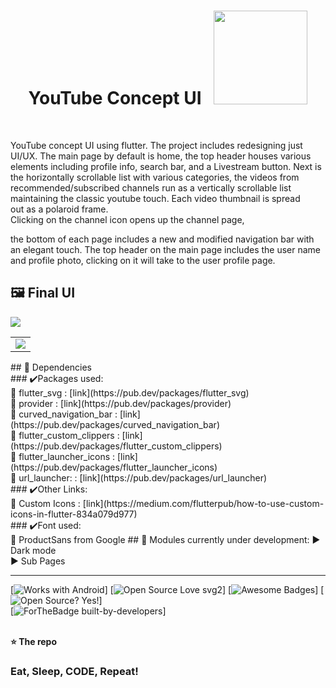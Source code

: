<h1 align='center'> YouTube Concept UI   &nbsp  <img src="https://i.ibb.co/zb54Sds/yt.gif" width="150px"> </h1> <br>

YouTube concept UI using flutter. The project includes redesigning just UI/UX. The main page by default is home, the top header houses various elements including profile info, search bar, and a Livestream button. Next is the horizontally scrollable list with various categories, the videos from recommended/subscribed channels run as a vertically scrollable list maintaining the classic youtube touch. Each video thumbnail is spread out as a polaroid frame.<br>
Clicking on the channel icon opens up the channel page, 



the bottom of each page includes a new and modified navigation bar with an elegant touch. The top header on the main page includes the user name and profile photo, clicking on it will take to the user profile page.


## 🖼️ Final UI <br>

<img src="/promonewgif800.gif?raw=true">
<br>
<table>
<td><img src="https://i.ibb.co/BL8gtCj/main-thubnail-fnal-2.jpg"></td>
</table>
## 💠 Dependencies <br>
### ✔️Packages used:<br>
🔹 flutter_svg : [link](https://pub.dev/packages/flutter_svg)<br>
🔹 provider : [link](https://pub.dev/packages/provider)<br>
🔹 curved_navigation_bar : [link](https://pub.dev/packages/curved_navigation_bar)<br>
🔹 flutter_custom_clippers : [link](https://pub.dev/packages/flutter_custom_clippers)<br>
🔹 flutter_launcher_icons : [link](https://pub.dev/packages/flutter_launcher_icons)<br>
🔹 url_launcher: : [link](https://pub.dev/packages/url_launcher)<br>
### ✔️Other Links:<br>
🔹 Custom Icons : [link](https://medium.com/flutterpub/how-to-use-custom-icons-in-flutter-834a079d977)<br>
### ✔️Font used:<br>
🔹 ProductSans from Google
## 🚀 Modules currently under development:
▶️  Dark mode<br/>
▶️  Sub Pages<br/>



-----------------------------------------------------------------

[![Works with Android](https://img.shields.io/badge/Works_with-Android-green?style=flat-square)]
[![Open Source Love svg2](https://badges.frapsoft.com/os/v2/open-source.svg?v=103)]
[![Awesome Badges](https://img.shields.io/badge/badges-awesome-green.svg)]
[![Open Source? Yes!](https://badgen.net/badge/Open%20Source%20%3F/Yes%21/blue?icon=github)] <br>
[![ForTheBadge built-by-developers](http://ForTheBadge.com/images/badges/built-by-developers.svg)]
<br>
<br>

**⭐ The repo**



### Eat, Sleep, CODE, Repeat!





